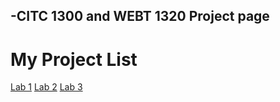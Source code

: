 ## -CITC 1300 and WEBT 1320 Project page

<h1>My Project List</h1>

<a href="lab1/index.html" target="_blank">Lab 1</a> 
<a href="lab2/index.html" target="_blank">Lab 2</a> 
<a href="lab3/index.html" target="_blank">Lab 3</a>